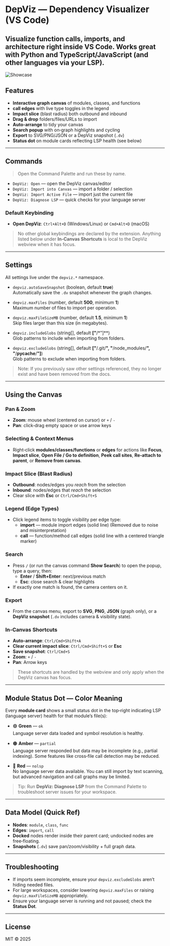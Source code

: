 # DepViz — Dependency Visualizer (VS Code)

Visualize function calls, imports, and architecture right inside VS Code. Works great with Python and TypeScript/JavaScript (and other languages via your LSP).
---
![Showcase](https://github.com/user-attachments/assets/33de3d2e-513a-4a20-bf1e-c599ffe845b9)

## Features

- **Interactive graph canvas** of modules, classes, and functions
- **call edges** with live type toggles in the legend
- **Impact slice** (blast radius) both outbound and inbound
- **Drag & drop** folders/files/URLs to import
- **Auto‑arrange** to tidy your canvas
- **Search popup** with on‑graph highlights and cycling
- **Export** to SVG/PNG/JSON or a DepViz snapshot (`.dv`)
- **Status dot** on module cards reflecting LSP health (see below)

---

## Commands

> Open the Command Palette and run these by name.

- `DepViz: Open` — open the DepViz canvas/editor
- `DepViz: Import into Canvas` — import a folder / selection
- `DepViz: Import Active File` — import just the current file
- `DepViz: Diagnose LSP` — quick checks for your language server

### Default Keybinding

- **Open DepViz**: `Ctrl+Alt+D` (Windows/Linux) or `Cmd+Alt+D` (macOS)

> No other global keybindings are declared by the extension. Anything listed below under **In‑Canvas Shortcuts** is local to the DepViz webview when it has focus.

---

## Settings

All settings live under the `depviz.*` namespace.

- `depviz.autoSaveSnapshot` (boolean, default **true**)  
  Automatically save the `.dv` snapshot whenever the graph changes.

- `depviz.maxFiles` (number, default **500**, minimum **1**)  
  Maximum number of files to import per operation.

- `depviz.maxFileSizeMB` (number, default **1.5**, minimum **1**)  
  Skip files larger than this size (in megabytes).

- `depviz.includeGlobs` (string[], default **["**/*"]**)  
  Glob patterns to include when importing from folders.

- `depviz.excludeGlobs` (string[], default **["**/.git/**", "**/node_modules/**", "**/__pycache__/**"]**)  
  Glob patterns to exclude when importing from folders.

> Note: If you previously saw other settings referenced, they no longer exist and have been removed from the docs.

---

## Using the Canvas

### Pan & Zoom
- **Zoom**: mouse wheel (centered on cursor) or `+` / `-`
- **Pan**: click‑drag empty space or use arrow keys

### Selecting & Context Menus
- Right‑click **modules/classes/functions** or **edges** for actions like **Focus**, **Impact slice**, **Open File / Go to definition**, **Peek call sites**, **Re‑attach to parent**, or **Remove from canvas**.

### Impact Slice (Blast Radius)
- **Outbound**: nodes/edges you *reach* from the selection
- **Inbound**: nodes/edges that *reach* the selection
- Clear slice with **Esc** or `Ctrl/Cmd+Shift+S`

### Legend (Edge Types)
- Click legend items to toggle visibility per edge type:
  - **import** — module import edges (solid line) (Removed due to noise and misinterpretation)
  - **call** — function/method call edges (solid line with a centered triangle marker)

### Search
- Press `/` (or run the canvas command **Show Search**) to open the popup, type a query, then:
  - **Enter** / **Shift+Enter**: next/previous match
  - **Esc**: close search & clear highlights
- If exactly one match is found, the camera centers on it.

### Export
- From the canvas menu, export to **SVG**, **PNG**, **JSON** (graph only), or a **DepViz snapshot** (`.dv` includes camera & visibility state).

### In‑Canvas Shortcuts
- **Auto‑arrange**: `Ctrl/Cmd+Shift+A`
- **Clear current impact slice**: `Ctrl/Cmd+Shift+S` or **Esc**
- **Save snapshot**: `Ctrl/Cmd+S`
- **Zoom**: `+` / `-`
- **Pan**: Arrow keys

> These shortcuts are handled by the webview and only apply when the DepViz canvas has focus.

---

## Module Status Dot — Color Meaning

Every **module card** shows a small status dot in the top‑right indicating LSP (language server) health for that module’s file(s):

- 🟢 **Green** — `ok`  
  Language server data loaded and symbol resolution is healthy.

- 🟠 **Amber** — `partial`  
  Language server responded but data may be incomplete (e.g., partial indexing). Some features like cross‑file call detection may be reduced.

- 🔴 **Red** — `nolsp`  
  No language server data available. You can still import by text scanning, but advanced navigation and call graphs may be limited.

> Tip: Run **DepViz: Diagnose LSP** from the Command Palette to troubleshoot server issues for your workspace.

---

## Data Model (Quick Ref)

- **Nodes**: `module`, `class`, `func`
- **Edges**: `import`, `call`
- **Docked** nodes render inside their parent card; undocked nodes are free‑floating.
- **Snapshots** (`.dv`) save pan/zoom/visibility + full graph data.

---

## Troubleshooting

- If imports seem incomplete, ensure your `depviz.excludeGlobs` aren’t hiding needed files.
- For large workspaces, consider lowering `depviz.maxFiles` or raising `depviz.maxFileSizeMB` appropriately.
- Ensure your language server is running and not paused; check the **Status Dot**.

---

## License

MIT © 2025
